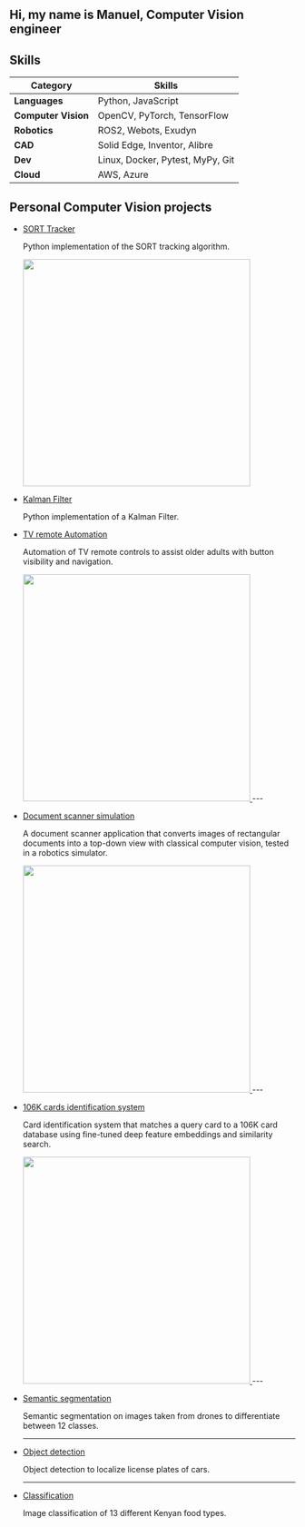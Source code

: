 ## Hi, my name is Manuel, Computer Vision engineer


## Skills
| Category   | Skills                                      |
|------------|---------------------------------------------|
| **Languages**       | Python, JavaScript                 |
| **Computer Vision** | OpenCV, PyTorch, TensorFlow             |
| **Robotics**        | ROS2, Webots, Exudyn                    |
| **CAD**             | Solid Edge, Inventor, Alibre            |
| **Dev**             | Linux, Docker, Pytest, MyPy, Git        |
| **Cloud**           | AWS, Azure                              |


## Personal Computer Vision projects

- [SORT Tracker](https://github.com/ManuelZ/sort-tracker)

    Python implementation of the SORT tracking algorithm.

  <a href="https://github.com/ManuelZ/sort-tracker">
      <img src="https://github.com/user-attachments/assets/c7a701b0-f338-45a2-a754-82f0dceec1e1" width="400"/>
  </a>
  

- [Kalman Filter](https://github.com/ManuelZ/Kalman-Filter)

    Python implementation of a Kalman Filter.

- [TV remote Automation](https://github.com/ManuelZ/tv_automation)

    Automation of TV remote controls to assist older adults with button visibility and navigation.

  <a href="https://github.com/ManuelZ/tv_automation">
      <img src="https://github.com/user-attachments/assets/28ae9f19-e71e-43fb-9d12-bf05d15a9e1b" width="400"/>
  </a>
  ---

- [Document scanner simulation](https://github.com/ManuelZ/document_scanner_simulation)

    A document scanner application that converts images of rectangular documents into a top-down view with classical computer vision, tested in a robotics simulator.

  <a href="https://github.com/ManuelZ/document_scanner_simulation">
      <img src="https://github.com/user-attachments/assets/1c1308e4-77e7-4d59-8985-8125d455b3bf" width="400"/>
  </a>
  ---

- [106K cards identification system](https://github.com/ManuelZ/cards-identification)

    Card identification system that matches a query card to a 106K card database using fine-tuned deep feature embeddings and similarity search.

  <a href="https://github.com/ManuelZ/cards-identification">
    <img src="https://github.com/user-attachments/assets/0de32173-4b63-445c-84b1-8429890a1f60" width="400"/>
  </a>
  ---

- [Semantic segmentation](https://github.com/ManuelZ/DLPT-semantic-segmentation)

    Semantic segmentation on images taken from drones to differentiate between 12 classes.

  ---

- [Object detection](https://github.com/ManuelZ/DLPT-license-plate-detection)

    Object detection to localize license plates of cars.

  ---

- [Classification](https://github.com/ManuelZ/DLPT-food-classification)

    Image classification of 13 different Kenyan food types.

